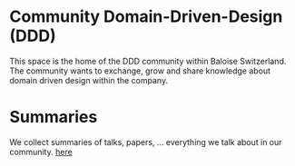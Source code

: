 # Community Domain-Driven-Design (DDD)

This space is the home of the DDD community within Baloise Switzerland. The community wants to 
exchange, grow and share knowledge about domain driven design within the company. 

# Summaries

We collect summaries of talks, papers, ... everything we talk about in our community. [here](./docs/summaries.md)